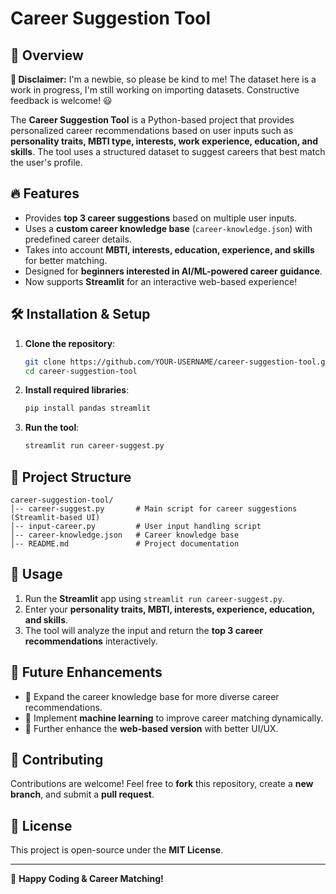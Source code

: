 # Career Suggestion Tool

## 📌 Overview
**🚨 Disclaimer:** I'm a newbie, so please be kind to me! The dataset here is a work in progress, I'm still working on importing datasets. Constructive feedback is welcome! 😃

The **Career Suggestion Tool** is a Python-based project that provides personalized career recommendations based on user inputs such as **personality traits, MBTI type, interests, work experience, education, and skills**. The tool uses a structured dataset to suggest careers that best match the user's profile.

## 🔥 Features
- Provides **top 3 career suggestions** based on multiple user inputs.
- Uses a **custom career knowledge base** (`career-knowledge.json`) with predefined career details.
- Takes into account **MBTI, interests, education, experience, and skills** for better matching.
- Designed for **beginners interested in AI/ML-powered career guidance**.
- Now supports **Streamlit** for an interactive web-based experience!

## 🛠️ Installation & Setup
1. **Clone the repository**:
   ```bash
   git clone https://github.com/YOUR-USERNAME/career-suggestion-tool.git
   cd career-suggestion-tool
   ```
2. **Install required libraries**:
   ```bash
   pip install pandas streamlit
   ```
3. **Run the tool**:
   ```bash
   streamlit run career-suggest.py
   ```

## 📂 Project Structure
```
career-suggestion-tool/
│-- career-suggest.py       # Main script for career suggestions (Streamlit-based UI)
│-- input-career.py         # User input handling script
│-- career-knowledge.json   # Career knowledge base
│-- README.md               # Project documentation
```

## 🎯 Usage
1. Run the **Streamlit** app using `streamlit run career-suggest.py`.
2. Enter your **personality traits, MBTI, interests, experience, education, and skills**.
3. The tool will analyze the input and return the **top 3 career recommendations** interactively.

## 📝 Future Enhancements
- 🔹 Expand the career knowledge base for more diverse career recommendations.
- 🔹 Implement **machine learning** to improve career matching dynamically.
- 🔹 Further enhance the **web-based version** with better UI/UX.

## 🤝 Contributing
Contributions are welcome! Feel free to **fork** this repository, create a **new branch**, and submit a **pull request**.

## 📜 License
This project is open-source under the **MIT License**.

---
🚀 **Happy Coding & Career Matching!**
